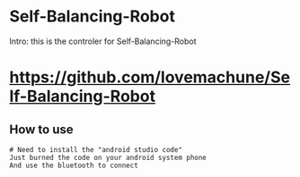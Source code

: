 # Self-Balancing-Robot
Intro: this is the controler for Self-Balancing-Robot
# https://github.com/lovemachune/Self-Balancing-Robot
## How to use
    # Need to install the "android studio code"
    Just burned the code on your android system phone
    And use the bluetooth to connect
